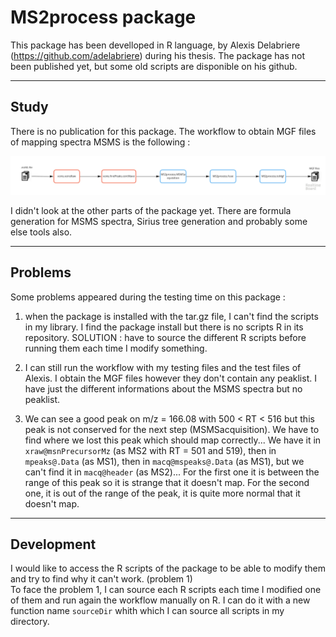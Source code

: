 # MS2process package

This package has been develloped in R language, by Alexis Delabriere (https://github.com/adelabriere) during his thesis.
The package has not been published yet, but some old scripts are disponible on his github.


***
## Study
There is no publication for this package.
The workflow to obtain MGF files of mapping spectra MSMS is the following :

![Workflow MS2process](https://github.com/jsaintvanne/MyMSMSstudy/blob/develop/MS2process/Workflow%20for%20MSMS%20-%20MS2process.jpg?raw=true)

I didn't look at the other parts of the package yet. There are formula generation for MSMS spectra, Sirius tree generation and probably some else tools also.


***
## Problems

Some problems appeared during the testing time on this package :

1. when the package is installed with the tar.gz file, I can't find the scripts in my library. I find the package install but there is no scripts R in its repository. SOLUTION : have to source the different R scripts before running them each time I modify something.

2. I can still run the workflow with my testing files and the test files of Alexis. I obtain the MGF files however they don't contain any peaklist. I have just the different informations about the MSMS spectra but no peaklist.

3. We can see a good peak on m/z = 166.08 with 500 < RT < 516 but this peak is not conserved for the next step (MSMSacquisition). We have to find where we lost this peak which should map correctly... We have it in `xraw@msnPrecursorMz` (as MS2 with RT = 501 and 519), then in `mpeaks@.Data` (as MS1), then in `macq@mspeaks@.Data` (as MS1), but we can't find it in `macq@header` (as MS2)... For the first one it is between the range of this peak so it is strange that it doesn't map. For the second one, it is out of the range of the peak, it is quite more normal that it doesn't map.


***
## Development
I would like to access the R scripts of the package to be able to modify them and try to find why it can't work. (problem 1)  
To face the problem 1, I can source each R scripts each time I modified one of them and run again the workflow manually on R. I can do it with a new function name `sourceDir` whith which I can source all scripts in my directory.
